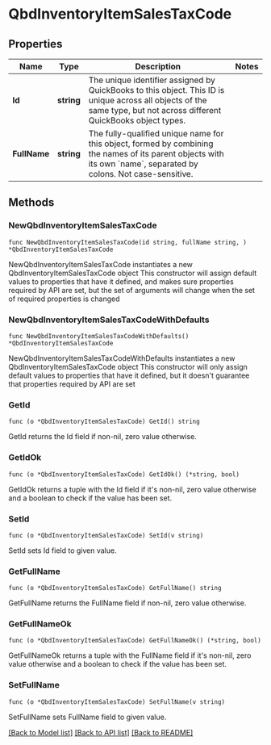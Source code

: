 # QbdInventoryItemSalesTaxCode

## Properties

Name | Type | Description | Notes
------------ | ------------- | ------------- | -------------
**Id** | **string** | The unique identifier assigned by QuickBooks to this object. This ID is unique across all objects of the same type, but not across different QuickBooks object types. | 
**FullName** | **string** | The fully-qualified unique name for this object, formed by combining the names of its parent objects with its own &#x60;name&#x60;, separated by colons. Not case-sensitive. | 

## Methods

### NewQbdInventoryItemSalesTaxCode

`func NewQbdInventoryItemSalesTaxCode(id string, fullName string, ) *QbdInventoryItemSalesTaxCode`

NewQbdInventoryItemSalesTaxCode instantiates a new QbdInventoryItemSalesTaxCode object
This constructor will assign default values to properties that have it defined,
and makes sure properties required by API are set, but the set of arguments
will change when the set of required properties is changed

### NewQbdInventoryItemSalesTaxCodeWithDefaults

`func NewQbdInventoryItemSalesTaxCodeWithDefaults() *QbdInventoryItemSalesTaxCode`

NewQbdInventoryItemSalesTaxCodeWithDefaults instantiates a new QbdInventoryItemSalesTaxCode object
This constructor will only assign default values to properties that have it defined,
but it doesn't guarantee that properties required by API are set

### GetId

`func (o *QbdInventoryItemSalesTaxCode) GetId() string`

GetId returns the Id field if non-nil, zero value otherwise.

### GetIdOk

`func (o *QbdInventoryItemSalesTaxCode) GetIdOk() (*string, bool)`

GetIdOk returns a tuple with the Id field if it's non-nil, zero value otherwise
and a boolean to check if the value has been set.

### SetId

`func (o *QbdInventoryItemSalesTaxCode) SetId(v string)`

SetId sets Id field to given value.


### GetFullName

`func (o *QbdInventoryItemSalesTaxCode) GetFullName() string`

GetFullName returns the FullName field if non-nil, zero value otherwise.

### GetFullNameOk

`func (o *QbdInventoryItemSalesTaxCode) GetFullNameOk() (*string, bool)`

GetFullNameOk returns a tuple with the FullName field if it's non-nil, zero value otherwise
and a boolean to check if the value has been set.

### SetFullName

`func (o *QbdInventoryItemSalesTaxCode) SetFullName(v string)`

SetFullName sets FullName field to given value.



[[Back to Model list]](../README.md#documentation-for-models) [[Back to API list]](../README.md#documentation-for-api-endpoints) [[Back to README]](../README.md)


